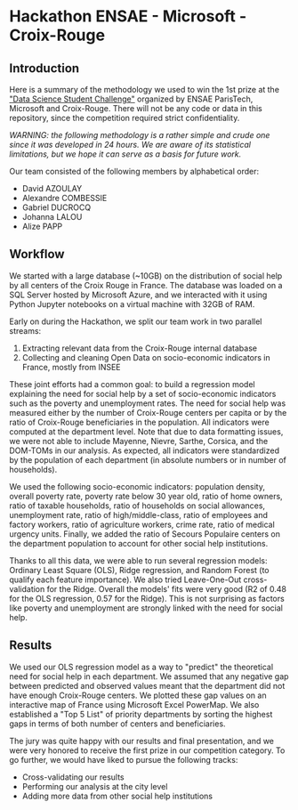 # Hackathon ENSAE - Microsoft - Croix-Rouge

## Introduction
Here is a summary of the methodology we used to win the 1st prize at the ["Data Science Student Challenge"](http://www.ensae.dsschack.com) organized by ENSAE ParisTech, Microsoft and Croix-Rouge. There will not be any code or data in this repository, since the competition required strict confidentiality.

*WARNING: the following methodology is a rather simple and crude one since it was developed in 24 hours. We are aware of its statistical limitations, but we hope it can serve as a basis for future work.*

Our team consisted of the following members by alphabetical order:
- David AZOULAY
- Alexandre COMBESSIE
- Gabriel DUCROCQ
- Johanna LALOU
- Alize PAPP

## Workflow
We started with a large database (~10GB) on the distribution of social help by all centers of the Croix Rouge in France. The database was loaded on a SQL Server hosted by Microsoft Azure, and we interacted with it using Python Jupyter notebooks on a virtual machine with 32GB of RAM.

Early on during the Hackathon, we split our team work in two parallel streams:
1. Extracting relevant data from the Croix-Rouge internal database
2. Collecting and cleaning Open Data on socio-economic indicators in France, mostly from INSEE

These joint efforts had a common goal: to build a regression model explaining the need for social help by a set of socio-economic indicators such as the poverty and unemployment rates. The need for social help was measured either by the number of Croix-Rouge centers per capita or by the ratio of Croix-Rouge beneficiaries in the population.  All indicators were computed at the department level. Note that due to data formatting issues, we were not able to include Mayenne, Nievre, Sarthe, Corsica, and the DOM-TOMs in our analysis. As expected, all indicators were standardized by the population of each department (in absolute numbers or in number of households).

 We used the following socio-economic indicators: population density, overall poverty rate, poverty rate below 30 year old, ratio of home owners, ratio of taxable households, ratio of households on social allowances, unemployment rate, ratio of high/middle-class, ratio of employees and factory workers, ratio of agriculture workers,  crime rate, ratio of medical urgency units. Finally, we added the ratio of Secours Populaire centers on the department population to account for other social help institutions.

 Thanks to all this data, we were able to run several regression models: Ordinary Least Square (OLS), Ridge regression, and Random Forest (to qualify each feature importance). We also tried Leave-One-Out cross-validation for the Ridge. Overall the models' fits were very good (R2 of 0.48 for the OLS regression, 0.57 for the Ridge). This is not surprising as factors like poverty and unemployment are strongly linked with the need for social help.

 ## Results
We used our OLS regression model as a way to "predict" the theoretical need for social help in each department. We assumed that any negative gap between predicted and observed values meant that the department did not have enough Croix-Rouge centers. We plotted these gap values on an interactive map of France using Microsoft Excel PowerMap. We also established a "Top 5 List" of priority departments by sorting the highest gaps in terms of both number of centers and beneficiaries.

The jury was quite happy with our results and final presentation, and we were very honored to receive the first prize in our competition category. To go further, we would have liked to pursue the following tracks:
- Cross-validating our results
- Performing our analysis at the city level
- Adding more data from other social help institutions
